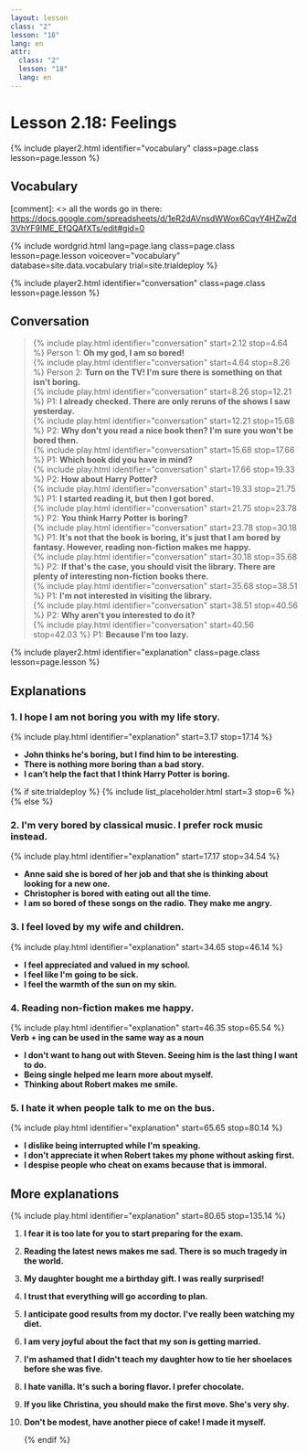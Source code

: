 ```yaml
---
layout: lesson
class: "2"
lesson: "18"
lang: en
attr:
  class: "2"
  lesson: "18"
  lang: en
---
```



# Lesson 2.18: Feelings 

{% include player2.html identifier="vocabulary" class=page.class lesson=page.lesson %}

## Vocabulary 

[comment]: <>  all the words go in there: https://docs.google.com/spreadsheets/d/1eR2dAVnsdWWox6CqvY4HZwZd3VhYF9IME_EfQQAfXTs/edit#gid=0

{% include wordgrid.html lang=page.lang
		class=page.class 
		lesson=page.lesson 
		voiceover="vocabulary"
		database=site.data.vocabulary 
		trial=site.trialdeploy %}
		

{% include player2.html identifier="conversation" class=page.class lesson=page.lesson %}

## Conversation

> {% include play.html identifier="conversation" start=2.12 stop=4.64 %} Person 1: __Oh my god, I am so bored!__    
> {% include play.html identifier="conversation" start=4.64 stop=8.26 %} Person 2: __Turn on the TV! I'm sure there is something on that isn't boring.__        
> {% include play.html identifier="conversation" start=8.26 stop=12.21 %} P1: __I already checked. There are only reruns of the shows I saw yesterday.__  
> {% include play.html identifier="conversation" start=12.21 stop=15.68 %} P2: __Why don't you read a nice book then? I'm sure you won't be bored then.__  
> {% include play.html identifier="conversation" start=15.68 stop=17.66 %} P1: __Which book did you have in mind?__   
> {% include play.html identifier="conversation" start=17.66 stop=19.33 %} P2: __How about Harry Potter?__  
> {% include play.html identifier="conversation" start=19.33 stop=21.75 %} P1: __I started reading it, but then I got bored.__  
> {% include play.html identifier="conversation" start=21.75 stop=23.78 %} P2: __You think Harry Potter is boring?__  
> {% include play.html identifier="conversation" start=23.78 stop=30.18 %} P1: __It's not that the book is boring, it's just that I am bored by fantasy. However, reading non-fiction makes me happy.__  
> {% include play.html identifier="conversation" start=30.18 stop=35.68 %} P2: __If that's the case, you should visit the library. There are plenty of interesting non-fiction books there.__  
> {% include play.html identifier="conversation" start=35.68 stop=38.51 %} P1: __I'm not interested in visiting the library.__  
> {% include play.html identifier="conversation" start=38.51 stop=40.56 %} P2: __Why aren't you interested to do it?__  
> {% include play.html identifier="conversation" start=40.56 stop=42.03 %} P1: __Because I'm too lazy.__  



{% include player2.html identifier="explanation" class=page.class lesson=page.lesson %}
## Explanations


### 1. I hope I am not boring you with my life story.
{% include play.html identifier="explanation" start=3.17 stop=17.14 %} 

- __John thinks he's boring, but I find him to be interesting.__
- __There is nothing more boring than a bad story.__
- __I can’t help the fact that I think Harry Potter is boring.__


{% if site.trialdeploy %}
  {% include list_placeholder.html start=3 stop=6 %}
  {% else %}


### 2. I'm very bored by classical music. I prefer rock music instead.
{% include play.html identifier="explanation" start=17.17 stop=34.54 %}


- __Anne said she is bored of her job and that she is thinking about looking for a new one.__
- __Christopher is bored with eating out all the time.__
- __I am so bored of these songs on the radio. They make me angry.__

### 3. I feel loved by my wife and children.
{% include play.html identifier="explanation" start=34.65 stop=46.14 %}
- __I feel appreciated and valued in my school.__
- __I feel like I'm going to be sick.__
- __I feel the warmth of the sun on my skin.__

### 4. Reading non-fiction makes me happy.
{% include play.html identifier="explanation" start=46.35 stop=65.54 %}
__Verb + ing can be used in the same way as a noun__

- __I don't want to hang out with Steven. Seeing him is the last thing I want to do.__
- __Being single helped me learn more about myself.__
- __Thinking about Robert makes me smile.__

### 5. I hate it when people talk to me on the bus.
{% include play.html identifier="explanation" start=65.65 stop=80.14 %}

- __I dislike being interrupted while I'm speaking.__
- __I don't appreciate it when Robert takes my phone without asking first.__
- __I despise people who cheat on exams because that is immoral.__


## More explanations
{% include play.html identifier="explanation" start=80.65 stop=135.14 %}
1. __I fear it is too late for you to start preparing for the exam.__  
2. __Reading the latest news makes me sad. There is so much tragedy in the world.__  
3. __My daughter bought me a birthday gift. I was really surprised!__  
4. __I trust that everything will go according to plan.__  
5. __I anticipate good results from my doctor. I've really been watching my diet.__  
6. __I am very joyful about the fact that my son is getting married.__  
7. __I'm ashamed that I didn't teach my daughter how to tie her shoelaces before she was five.__  
8. __I hate vanilla. It's such a boring flavor. I prefer chocolate.__  
9. __If you like Christina, you should make the first move. She's very shy.__  
10. __Don't be modest, have another piece of cake! I made it myself.__  
 
	{% endif %}